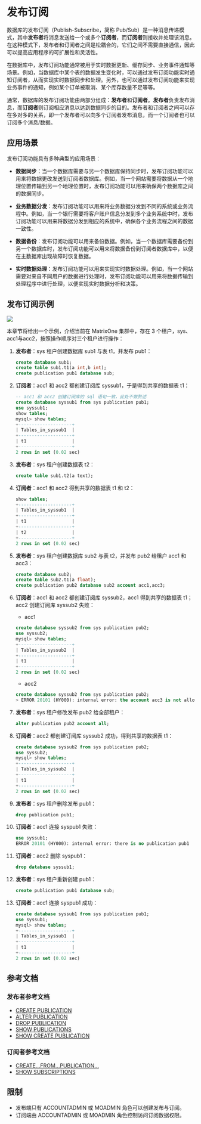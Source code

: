 # 发布订阅

数据库的发布订阅（Publish-Subscribe，简称 Pub/Sub）是一种消息传递模式，其中**发布者**将消息发送给一个或多个**订阅者**，而**订阅者**则接收并处理该消息。在这种模式下，发布者和订阅者之间是松耦合的，它们之间不需要直接通信，因此可以提高应用程序的可扩展性和灵活性。

在数据库中，发布订阅功能通常被用于实时数据更新、缓存同步、业务事件通知等场景。例如，当数据库中某个表的数据发生变化时，可以通过发布订阅功能实时通知订阅者，从而实现实时数据同步和处理。另外，也可以通过发布订阅功能来实现业务事件的通知，例如某个订单被取消、某个库存数量不足等等。

通常，数据库的发布订阅功能由两部分组成：**发布者**和**订阅者**。**发布者**负责发布消息，而**订阅者**则订阅相应消息以达到数据同步的目的。发布者和订阅者之间可以存在多对多的关系，即一个发布者可以向多个订阅者发布消息，而一个订阅者也可以订阅多个消息/数据。

## 应用场景

发布订阅功能具有多种典型的应用场景：

- **数据同步**：当一个数据库需要与另一个数据库保持同步时，发布订阅功能可以用来将数据更改发送到订阅者数据库。例如，当一个网站需要将数据从一个地理位置传输到另一个地理位置时，发布订阅功能可以用来确保两个数据库之间的数据同步。

- **业务数据分发**：发布订阅功能可以用来将业务数据分发到不同的系统或业务流程中。例如，当一个银行需要将客户账户信息分发到多个业务系统中时，发布订阅功能可以用来将数据分发到相应的系统中，确保各个业务流程之间的数据一致性。

- **数据备份**：发布订阅功能可以用来备份数据。例如，当一个数据库需要备份到另一个数据库时，发布订阅功能可以用来将数据备份到订阅者数据库中，以便在主数据库出现故障时恢复数据。

- **实时数据处理**：发布订阅功能可以用来实现实时数据处理。例如，当一个网站需要对来自不同用户的数据进行处理时，发布订阅功能可以用来将数据传输到处理程序中进行处理，以便实现实时数据分析和决策。

<!--- 通知和提醒：发布订阅功能可以用来向不同的用户或系统发送通知和提醒。例如，当一个电子商务网站需要通知顾客有新产品上线时，发布订阅功能可以用来将新产品信息发布到顾客的订阅列表中，以便顾客及时了解到新产品信息。-->

## 发布订阅示例

![](https://github.com/matrixorigin/artwork/blob/main/docs/develop/pub-sub/example-zh.png?raw=true)

本章节将给出一个示例，介绍当前在 MatrixOne 集群中，存在 3 个租户，sys、acc1与acc2，按照操作顺序对三个租户进行操作：

1. **发布者**：sys 租户创建数据库 sub1 与表 t1，并发布 pub1：

    ```sql
    create database sub1;
    create table sub1.t1(a int,b int);
    create publication pub1 database sub;
    ```

2. **订阅者**：acc1 和 acc2 都创建订阅库 syssub1，于是得到共享的数据表 t1：

    ```sql
    -- acc1 和 acc2 创建订阅库的 sql 语句一致，此处不做赘述
    create database syssub1 from sys publication pub1;
    use syssub1;
    show tables;
    mysql> show tables;
    +--------------------+
    | Tables_in_syssub1  |
    +--------------------+
    | t1                 |
    +--------------------+
    2 rows in set (0.02 sec)
    ```

3. **发布者**：sys 租户创建数据表 t2：

    ```sql
    create table sub1.t2(a text);
    ```

4. **订阅者**：acc1 和 acc2 得到共享的数据表 t1 和 t2：

    ```sql
    show tables;
    +--------------------+
    | Tables_in_syssub1  |
    +--------------------+
    | t1                 |
    +--------------------+
    | t2                 |
    +--------------------+
    2 rows in set (0.02 sec)
    ```

5. **发布者**：sys 租户创建数据库 sub2 与表 t2，并发布 pub2 给租户 acc1 和 acc3：

    ```sql
    create database sub2;
    create table sub2.t1(a float);
    create publication pub2 database sub2 account acc1,acc3;
    ```

6. **订阅者**：acc1 和 acc2 都创建订阅库 syssub2，acc1 得到共享的数据表 t1；acc2 创建订阅库 syssub2 失败：

    - acc1

    ```sql
    create database syssub2 from sys publication pub2;
    use syssub2;
    mysql> show tables;
    +--------------------+
    | Tables_in_syssub2  |
    +--------------------+
    | t1                 |
    +--------------------+
    2 rows in set (0.02 sec)
    ```

    - acc2

    ```sql
    create database syssub2 from sys publication pub2;
    > ERROR 20101 (HY000): internal error: the account acc3 is not allowed to subscribe the publication pub2
    ```

7. **发布者**：sys 租户修改发布 pub2 给全部租户：

    ```sql
    alter publication pub2 account all;
    ```

8. **订阅者**：acc2 都创建订阅库 syssub2 成功，得到共享的数据表 t1：

    ```sql
    create database syssub2 from sys publication pub2;
    use syssub2;
    mysql> show tables;
    +--------------------+
    | Tables_in_syssub2  |
    +--------------------+
    | t1                 |
    +--------------------+
    2 rows in set (0.02 sec)
    ```

9. **发布者**：sys 租户删除发布 pub1：

    ```sql
    drop publication pub1;
    ```

10. **订阅者**：acc1 连接 syspub1 失败：

     ```sql
     use syssub1;
     ERROR 20101 (HY000): internal error: there is no publication pub1
     ```

11. **订阅者**：acc2 删除 syspub1：

     ```sql
     drop database syssub1;
     ```

12. **发布者**：sys 租户重新创建 pub1：

     ```sql
     create publication pub1 database sub;
     ```

13. **订阅者**：acc1 连接 syspub1 成功：

     ```sql
     create database syssub1 from sys publication pub1;
     use syssub1;
     mysql> show tables;
     +--------------------+
     | Tables_in_syssub1  |
     +--------------------+
     | t1                 |
     +--------------------+
     2 rows in set (0.02 sec)
     ```

## 参考文档

### 发布者参考文档

- [CREATE PUBLICATION](../../Reference/SQL-Reference/Data-Definition-Language/create-publication.md)
- [ALTER PUBLICATION](../../Reference/SQL-Reference/Data-Definition-Language/alter-publication.md)
- [DROP PUBLICATION](../../Reference/SQL-Reference/Data-Definition-Language/drop-publication.md)
- [SHOW PUBLICATIONS](../../Reference/SQL-Reference/Other/SHOW-Statements/show-publications.md)
- [SHOW CREATE PUBLICATION](../../Reference/SQL-Reference/Other/SHOW-Statements/show-create-publication.md)

### 订阅者参考文档

- [CREATE...FROM...PUBLICATION...](../../Reference/SQL-Reference/Data-Definition-Language/create-subscription.md)
- [SHOW SUBSCRIPTIONS](../../Reference/SQL-Reference/Other/SHOW-Statements/show-subscriptions.md)

## 限制

- 发布端只有 ACCOUNTADMIN 或 MOADMIN 角色可以创建发布与订阅。
- 订阅端由 ACCOUNTADMIN 或 MOADMIN 角色控制访问订阅数据权限。
